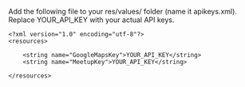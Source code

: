 Add the following file to your res/values/ folder (name it apikeys.xml). Replace YOUR_API_KEY with your actual API keys.

```
<?xml version="1.0" encoding="utf-8"?>
<resources>
    
    <string name="GoogleMapsKey">YOUR_API_KEY</string>
    <string name="MeetupKey">YOUR_API_KEY</string>
    
</resources>
```
